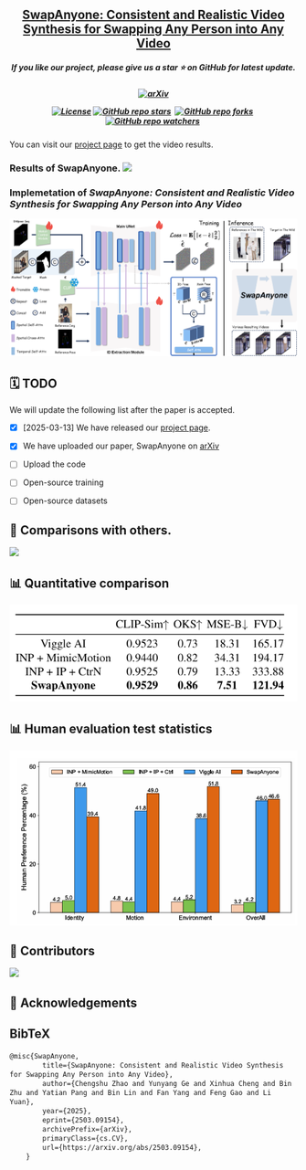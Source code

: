 <h2 align="center"> 
  <a href="https://github.com/PKU-YuanGroup/SwapAnyone"> SwapAnyone: Consistent and Realistic Video Synthesis for Swapping Any Person into Any Video</a>
</h2>
<h5 align="center"> 
If you like our project, please give us a star ⭐ on GitHub for latest update.  </h5>
<h5 align="center">

[![arXiv](https://arxiv.org/abs/2503.09154)](https://arxiv.org/)

[![License](https://img.shields.io/badge/License-MIT-yellow)](https://github.com/PKU-YuanGroup/SwapAnyone/blob/main/LICENSE) 
[![GitHub repo stars](https://img.shields.io/github/stars/PKU-YuanGroup/SwapAnyone?style=flat&logo=github&logoColor=whitesmoke&label=Stars)](https://github.com/PKU-YuanGroup/SwapAnyone/stargazers)&#160;
[![GitHub repo forks](https://img.shields.io/github/forks/PKU-YuanGroup/SwapAnyone?style=flat&logo=github&logoColor=whitesmoke&label=Forks)](https://github.com/PKU-YuanGroup/SwapAnyone/network)&#160;
[![GitHub repo watchers](https://img.shields.io/github/watchers/PKU-YuanGroup/SwapAnyone?style=flat&logo=github&logoColor=whitesmoke&label=Watchers)](https://github.com/PKU-YuanGroup/SwapAnyone/watchers)&#160;

</h5>

You can visit our [project page](https://pku-yuangroup.github.io/SwapAnyone/) to get the video results.

<h3>Results of SwapAnyone.

<img src="docs/source/images/teaser.png"/>

### Implemetation of _SwapAnyone: Consistent and Realistic Video Synthesis for Swapping Any Person into Any Video_

<img src="docs/source/images/method_pipeline.png"/>


## 🗓️ TODO
We will update the following list after the paper is accepted.
- [x] [2025-03-13] We have released our [project page](https://github.com/PKU-YuanGroup/SwapAnyone).
- [x] We have uploaded our paper, SwapAnyone on [arXiv](https://arxiv.org/abs/2503.09154)
- [ ] Upload the code
- [ ] Open-source training
- [ ] Open-source datasets


## 🌅 Comparisons with others.
<img src="docs/source/images/experiments_comparison.png"/>


## 📊 Quantitative comparison
<img src="docs/source/images/quan_comparison.png"/>


## 📊 Human evaluation test statistics
<img src="docs/source/images/human_eve.png"/>



## 🤝 Contributors

<a href="https://github.com/PKU-YuanGroup/SwapAnyone/graphs/contributors">
  <img src="https://contrib.rocks/image?repo=PKU-YuanGroup/SwapAnyone" />
</a>


## 🙏 Acknowledgements


## BibTeX

```
@misc{SwapAnyone,
        title={SwapAnyone: Consistent and Realistic Video Synthesis for Swapping Any Person into Any Video}, 
        author={Chengshu Zhao and Yunyang Ge and Xinhua Cheng and Bin Zhu and Yatian Pang and Bin Lin and Fan Yang and Feng Gao and Li Yuan},
        year={2025},
        eprint={2503.09154},
        archivePrefix={arXiv},
        primaryClass={cs.CV},
        url={https://arxiv.org/abs/2503.09154}, 
    }
```
